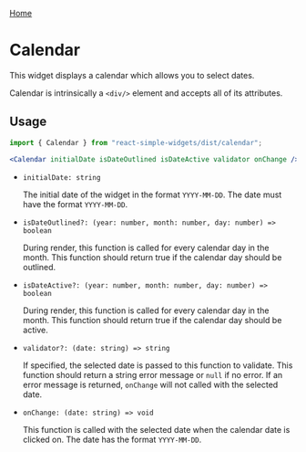 [Home](../../../README.md)

# Calendar

This widget displays a calendar which allows you to select dates.

Calendar is intrinsically a `<div/>` element and accepts all of its attributes.

## Usage

```jsx
import { Calendar } from "react-simple-widgets/dist/calendar";

<Calendar initialDate isDateOutlined isDateActive validator onChange />;
```

- `initialDate: string`

  The initial date of the widget in the format `YYYY-MM-DD`. The date must have the format `YYYY-MM-DD`.

- `isDateOutlined?: (year: number, month: number, day: number) => boolean`

  During render, this function is called for every calendar day in the month. This function should return true if the calendar day should be outlined.

- `isDateActive?: (year: number, month: number, day: number) => boolean`

  During render, this function is called for every calendar day in the month. This function should return true if the calendar day should be active.

- `validator?: (date: string) => string`

  If specified, the selected date is passed to this function to validate. This function should return a string error message or `null` if no error. If an error message is returned, `onChange` will not called with the selected date.

- `onChange: (date: string) => void`

  This function is called with the selected date when the calendar date is clicked on. The date has the format `YYYY-MM-DD`.
